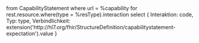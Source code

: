 <fql>
from
    CapabilityStatement
where
    url = %capability
for rest.resource.where(type = %resType).interaction
select
{
     Interaktion: code,
     Typ: type,
     Verbindlichkeit: extension('http://hl7.org/fhir/StructureDefinition/capabilitystatement-expectation').value
}
</fql>